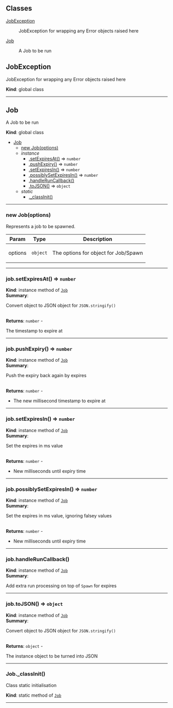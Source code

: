 ## Classes

<dl>
<dt><a href="#JobException">JobException</a></dt>
<dd><p>JobException for wrapping any Error objects raised here</p></dd>
<dt><a href="#Job">Job</a></dt>
<dd><p>A Job to be run</p></dd>
</dl>

<a name="JobException"></a>

## JobException
<p>JobException for wrapping any Error objects raised here</p>

**Kind**: global class  

* * *

<a name="Job"></a>

## Job
<p>A Job to be run</p>

**Kind**: global class  

* [Job](#Job)
    * [new Job(options)](#new_Job_new)
    * _instance_
        * [.setExpiresAt()](#Job+setExpiresAt) ⇒ <code>number</code>
        * [.pushExpiry()](#Job+pushExpiry) ⇒ <code>number</code>
        * [.setExpiresIn()](#Job+setExpiresIn) ⇒ <code>number</code>
        * [.possiblySetExpiresIn()](#Job+possiblySetExpiresIn) ⇒ <code>number</code>
        * [.handleRunCallback()](#Job+handleRunCallback)
        * [.toJSON()](#Job+toJSON) ⇒ <code>object</code>
    * _static_
        * [._classInit()](#Job._classInit)


* * *

<a name="new_Job_new"></a>

### new Job(options)
<p>Represents a job to be spawned.</p>


| Param | Type | Description |
| --- | --- | --- |
| options | <code>object</code> | <p>The options for object for Job/Spawn</p> |


* * *

<a name="Job+setExpiresAt"></a>

### job.setExpiresAt() ⇒ <code>number</code>
**Kind**: instance method of [<code>Job</code>](#Job)  
**Summary**: <p>Convert object to JSON object for <code>JSON.stringify()</code></p>  
**Returns**: <code>number</code> - <p>The timestamp to expire at</p>  

* * *

<a name="Job+pushExpiry"></a>

### job.pushExpiry() ⇒ <code>number</code>
**Kind**: instance method of [<code>Job</code>](#Job)  
**Summary**: <p>Push the expiry back again by expires</p>  
**Returns**: <code>number</code> - <ul>
<li>The new millisecond timestamp to expire at</li>
</ul>  

* * *

<a name="Job+setExpiresIn"></a>

### job.setExpiresIn() ⇒ <code>number</code>
**Kind**: instance method of [<code>Job</code>](#Job)  
**Summary**: <p>Set the expires in ms value</p>  
**Returns**: <code>number</code> - <ul>
<li>New milliseconds until expiry time</li>
</ul>  

* * *

<a name="Job+possiblySetExpiresIn"></a>

### job.possiblySetExpiresIn() ⇒ <code>number</code>
**Kind**: instance method of [<code>Job</code>](#Job)  
**Summary**: <p>Set the expires in ms value, ignoring falsey values</p>  
**Returns**: <code>number</code> - <ul>
<li>New milliseconds until expiry time</li>
</ul>  

* * *

<a name="Job+handleRunCallback"></a>

### job.handleRunCallback()
**Kind**: instance method of [<code>Job</code>](#Job)  
**Summary**: <p>Add extra run processing on top of <code>Spawn</code> for expires</p>  

* * *

<a name="Job+toJSON"></a>

### job.toJSON() ⇒ <code>object</code>
**Kind**: instance method of [<code>Job</code>](#Job)  
**Summary**: <p>Convert object to JSON object for <code>JSON.stringify()</code></p>  
**Returns**: <code>object</code> - <p>The instance object to be turned into JSON</p>  

* * *

<a name="Job._classInit"></a>

### Job.\_classInit()
<p>Class static initialisation</p>

**Kind**: static method of [<code>Job</code>](#Job)  

* * *

